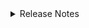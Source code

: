 <details markdown>
<summary>Release Notes</summary>

## 1.0.0 (2024-05-13)

- Initial release

</details>